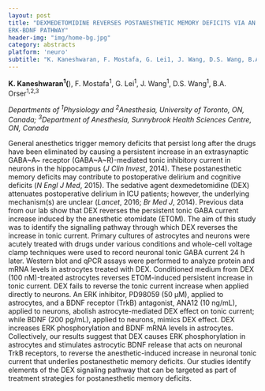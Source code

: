 ```yaml
---
layout: post
title: "DEXMEDETOMIDINE REVERSES POSTANESTHETIC MEMORY DEFICITS VIA AN
ERK-BDNF PATHWAY"
header-img: "img/home-bg.jpg"
category: abstracts
platform: 'neuro'
subtitle: "K. Kaneshwaran, F. Mostafa, G. Lei1, J. Wang, D.S. Wang, B.A. Orser"
---
```

**K. Kaneshwaran<sup>1</sup>(**), F. Mostafa<sup>1</sup>, G. Lei<sup>1</sup>, J. Wang<sup>1</sup>, D.S.
Wang<sup>1</sup>, B.A. Orser<sup>1,2,3</sup>

_Departments of <sup>1</sup>Physiology and <sup>2</sup>Anesthesia, University of Toronto,
ON, Canada; <sup>3</sup>Department of Anesthesia, Sunnybrook Health Sciences
Centre, ON, Canada_

General anesthetics trigger memory deficits that persist long after the
drugs have been eliminated by causing a persistent increase in an
extrasynaptic GABA~A~ receptor (GABA~A~R)-mediated tonic inhibitory
current in neurons in the hippocampus (_J Clin Invest_, 2014). These
postanesthetic memory deficits may contribute to postoperative delirium
and cognitive deficits (_N Engl J Med_, 2015). The sedative agent
dexmedetomidine (DEX) attenuates postoperative delirium in ICU patients;
however, the underlying mechanism(s) are unclear (_Lancet_, 2016; _Br
Med J_, 2014). Previous data from our lab show that DEX reverses the
persistent tonic GABA current increase induced by the anesthetic
etomidate (ETOM). The aim of this study was to identify the signalling
pathway through which DEX reverses the increase in tonic current.
Primary cultures of astrocytes and neurons were acutely treated with
drugs under various conditions and whole-cell voltage clamp techniques
were used to record neuronal tonic GABA current 24 h later. Western blot
and qPCR assays were performed to analyze protein and mRNA levels in
astrocytes treated with DEX. Conditioned medium from DEX (100
nM)-treated astrocytes reverses ETOM-induced persistent increase in
tonic current. DEX fails to reverse the tonic current increase when
applied directly to neurons. An ERK inhibitor, PD98059 (50 μM), applied
to astrocytes, and a BDNF receptor (TrkB) antagonist, ANA12 (10 ng/mL),
applied to neurons, abolish astrocyte-mediated DEX effect on tonic
current; while BDNF (200 pg/mL), applied to neurons, mimics DEX effect.
DEX increases ERK phosphorylation and BDNF mRNA levels in astrocytes.
Collectively, our results suggest that DEX causes ERK phosphorylation in
astrocytes and stimulates astrocytic BDNF release that acts on neuronal
TrkB receptors, to reverse the anesthetic-induced increase in neuronal
tonic current that underlies postanesthetic memory deficits. Our studies
identify elements of the DEX signaling pathway that can be targeted as
part of treatment strategies for postanesthetic memory deficits.
